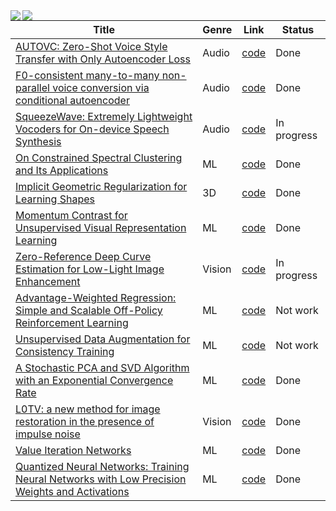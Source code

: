 <a href="https://github.com/anuraghazra/github-readme-stats">
  <img align="left" src="https://github-readme-stats.vercel.app/api?username=peisuke&count_private=true&show_icons=true" />
</a>
<a href="https://github.com/anuraghazra/github-readme-stats">
  <img align="left" src="https://github-readme-stats.vercel.app/api/top-langs/?username=peisuke&hide=Jupyter%20Notebook,Dockerfile" />
</a>

| Title | Genre | Link | Status |
| ---- | ---- | ---- | ---- |
| [AUTOVC: Zero-Shot Voice Style Transfer with Only Autoencoder Loss](https://arxiv.org/abs/1905.05879) | Audio | [code](https://github.com/peisuke/AutoVC.pytorch) | Done |
| [F0-consistent many-to-many non-parallel voice conversion via conditional autoencoder](https://arxiv.org/abs/2004.07370) | Audio | [code](https://github.com/peisuke/AutoVC.pytorch/tree/f0)| Done | 
| [SqueezeWave: Extremely Lightweight Vocoders for On-device Speech Synthesis](https://arxiv.org/abs/2001.05685) | Audio | [code](https://github.com/peisuke/SqeezeWave-VQVAE)| In progress |
| [On Constrained Spectral Clustering and Its Applications](https://arxiv.org/abs/1201.5338) | ML | [code](https://github.com/peisuke/ConstrainedSpectralClustering) | Done |
| [Implicit Geometric Regularization for Learning Shapes](https://arxiv.org/abs/2002.10099) | 3D | [code](https://github.com/peisuke/ImplicitGeometricRegularization.pytorch) | Done |
| [Momentum Contrast for Unsupervised Visual Representation Learning](https://arxiv.org/abs/1911.05722) | ML | [code](https://github.com/peisuke/MomentumContrast.pytorch) | Done |
| [Zero-Reference Deep Curve Estimation for Low-Light Image Enhancement](https://github.com/peisuke/ZeroDCE.pytorch) | Vision | [code](https://github.com/peisuke/ZeroDCE.pytorch) | In progress |
| [Advantage-Weighted Regression: Simple and Scalable Off-Policy Reinforcement Learning](https://arxiv.org/abs/1910.00177) | ML | [code](https://github.com/peisuke/AdvantageWeightedRegression) | Not work |
| [Unsupervised Data Augmentation for Consistency Training](https://arxiv.org/abs/1904.12848) | ML | [code](https://github.com/peisuke/UnsupervisedDataAugmentation.pytorch) | Not work |
| [A Stochastic PCA and SVD Algorithm with an Exponential Convergence Rate](https://arxiv.org/abs/1409.2848) | ML | [code](https://github.com/peisuke/vr_pca) | Done |
| [L0TV: a new method for image restoration in the presence of impulse noise](https://openaccess.thecvf.com/content_cvpr_2015/papers/Yuan_L0TV_A_New_2015_CVPR_paper.pdf) | Vision | [code](https://github.com/peisuke/L0TV) | Done |
| [Value Iteration Networks](https://arxiv.org/abs/1602.02867) | ML | [code](https://github.com/peisuke/vin) | Done |
| [Quantized Neural Networks: Training Neural Networks with Low Precision Weights and Activations](https://arxiv.org/abs/1609.07061) | ML | [code](https://github.com/peisuke/qnn) | Done |
